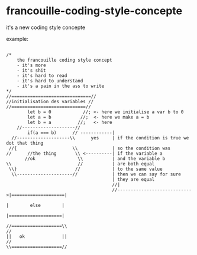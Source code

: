 # francouille-coding-style-concepte
it's a new coding style concepte

example:

<code>
/*
	the francouille coding style concept
	- it's more 
	- it's shit
	- it's hard to read
	- it's hard to understand
	- it's a pain in the ass to write
*/ 
//==============================//
//initialisation des variables //
//============================//
		let b = 0			 //; <- here we initialise a var b to 0
		let a = b			//;  <- here we make a = b
		let b = a		   //;	 <- here
	//--------------------//
    	if(a === b)		 //	------------|
  //--------------------\\		yes		| if the condition is true we dot that thing
 //{				   	 \\				| so the condition was
//		//the thing   	  \\ <----------| if the variable a
	   //ok			 	   \\			| and the variable b
\\						   //			| are both equal
 \\}			          //			| to the same value
  \\---------------------//				| then we can say for sure
										| they are equal
										//|
										//---------------------------->|====================|
																	   | 		else	    |
																	   |====================|
																	   //===================\\
//                                                              	   ||  	ok   			||
//																	   \\===================//
</code>
